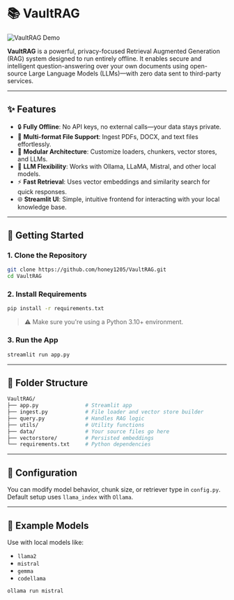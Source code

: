 # 📚 VaultRAG

![VaultRAG Demo](demo.gif)

**VaultRAG** is a powerful, privacy-focused Retrieval Augmented Generation (RAG) system designed to run entirely offline. It enables secure and intelligent question-answering over your own documents using open-source Large Language Models (LLMs)—with zero data sent to third-party services.

---

## ✨ Features

- 🔒 **Fully Offline**: No API keys, no external calls—your data stays private.
- 📄 **Multi-format File Support**: Ingest PDFs, DOCX, and text files effortlessly.
- 🧩 **Modular Architecture**: Customize loaders, chunkers, vector stores, and LLMs.
- 🧠 **LLM Flexibility**: Works with Ollama, LLaMA, Mistral, and other local models.
- ⚡ **Fast Retrieval**: Uses vector embeddings and similarity search for quick responses.
- 🌐 **Streamlit UI**: Simple, intuitive frontend for interacting with your local knowledge base.

---

## 🚀 Getting Started

### 1. Clone the Repository

```bash
git clone https://github.com/honey1205/VaultRAG.git
cd VaultRAG
```

### 2. Install Requirements

```bash
pip install -r requirements.txt
```

> ⚠️ Make sure you're using a Python 3.10+ environment.

### 3. Run the App

```bash
streamlit run app.py
```

---

## 📁 Folder Structure

```bash
VaultRAG/
├── app.py               # Streamlit app
├── ingest.py            # File loader and vector store builder
├── query.py             # Handles RAG logic
├── utils/               # Utility functions
├── data/                # Your source files go here
├── vectorstore/         # Persisted embeddings
└── requirements.txt     # Python dependencies
```

---

## 🔧 Configuration

You can modify model behavior, chunk size, or retriever type in `config.py`. Default setup uses `llama_index` with `Ollama`.

---

## 📌 Example Models

Use with local models like:

- `llama2`
- `mistral`
- `gemma`
- `codellama`

```bash
ollama run mistral
```
